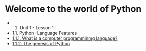 # Welcome to the world of Python

- 1. Unit 1 - Lesson 1
- 1.1. Python -Language Features
- [1.1.1. What is a computer programminmg language?](1/1.1./1.1.1.md)
- [1.1.2. The genesis of Python](1/1.1./1.1.2.md)
